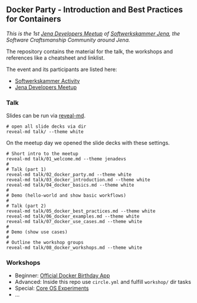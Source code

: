 ## Docker Party - Introduction and Best Practices for Containers

_This is the 1st [Jena Developers Meetup](www.meetup.com/jenadevs) of [Softwerkskammer Jena](https://www.softwerkskammer.org/groups/jena), the Software Craftsmanship Community around Jena._

The repository contains the material for the talk, the workshops and references like a cheatsheet and linklist.

The event and its participants are listed here:

* [Softwerkskammer Activity](https://www.softwerkskammer.org/activities/jenadevs-001)
* [Jena Developers Meetup](http://www.meetup.com/jenadevs/events/229510357)

### Talk

Slides can be run via [reveal-md](https://github.com/webpro/reveal-md).

```
# open all slide decks via dir
reveal-md talk/ --theme white
````

On the meetup day we opened the slide decks with these settings.

```
# Short intro to the meetup
reveal-md talk/01_welcome.md --theme jenadevs
#
# Talk (part 1)
reveal-md talk/02_docker_party.md --theme white
reveal-md talk/03_docker_introduction.md --theme white
reveal-md talk/04_docker_basics.md --theme white
#
# Demo (hello-world and show basic workflows)
#
# Talk (part 2)
reveal-md talk/05_docker_best_practices.md --theme white
reveal-md talk/06_docker_examples.md --theme white
reveal-md talk/07_docker_use_cases.md --theme white
#
# Demo (show use cases)
#
# Outline the workshop groups
reveal-md talk/08_docker_workshops.md --theme white
```

### Workshops

* Beginner: [Official Docker Birthday App](https://github.com/docker/docker-birthday-3)
* Advanced: Inside this repo use `circle.yml` and fulfill `workshop/` dir tasks
* Special: [Core OS Experiments](https://github.com/jenadevs/coreos-vagrant)
* ...


